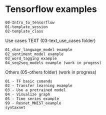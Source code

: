 # Tensorflow examples

    00-Intro_to_tensorflow
    01-template_session
    02-template_class

Use cases TEXT (03-text_use_cases folder)
    
    01_char_language_model example
    02_sentiment_model example
    03_word_tagging example
    04_seq2seq_models example (work in progess)
         
Others (05-others folder) (work in progress)
    
    01 - TF basic comands
    02 - Transfer learning example
    03 - Use a pretrained model
    04 - Visualize graph
    05 - Time series example
    99 - Resnet_MNIST_example
    syntaxnet
